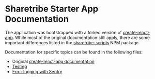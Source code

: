# Sharetribe Starter App Documentation

The application was bootstrapped with a forked version of [create-react-app](https://github.com/facebookincubator/create-react-app). While most of the original documentation still apply, there are some important differences listed in the [sharetribe-scripts](https://www.npmjs.com/package/sharetribe-scripts) NPM package.

Documentation for specific topics can be found in the following files:

 - Original [create-react-app documentation](create-react-app.md)
 - [Testing](testing.md)
 - [Error logging with Sentry](sentry.md)
